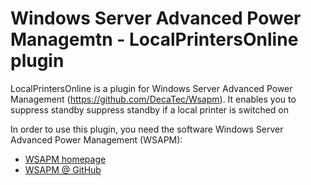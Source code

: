 # Windows Server Advanced Power Managemtn - LocalPrintersOnline plugin
LocalPrintersOnline is a plugin for Windows Server Advanced Power Management (https://github.com/DecaTec/Wsapm). It enables you to suppress standby suppress standby if a local printer is switched on

In order to use this plugin, you need the software Windows Server Advanced Power Management (WSAPM):
- [WSAPM homepage](https://decatec.de/software/windows-server-advanced-power-management_en/)
- [WSAPM @ GitHub](https://github.com/DecaTec/Wsapm)
